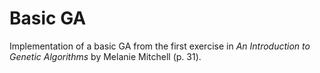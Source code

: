 # Basic GA

Implementation of a basic GA from the first
exercise in _An Introduction to Genetic Algorithms_ by Melanie Mitchell (p. 31).
